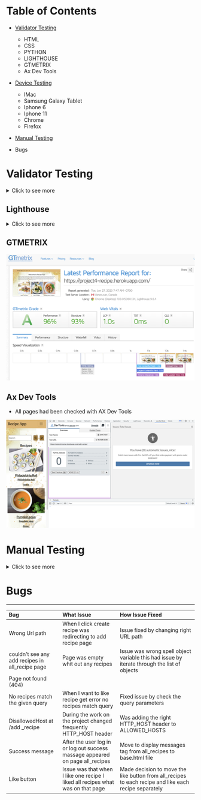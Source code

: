 # Table of Contents
 * [Validator Testing](#validator-testing)
   * HTML
   * CSS
   * PYTHON
   * LIGHTHOUSE
   * GTMETRIX 
   * Ax Dev Tools

 * [Device Testing](#)
    * IMac
    * Samsung Galaxy Tablet
    * Iphone 6
    * Iphone 11
    * Chrome
    * Firefox

* [Manual Testing](#manual-testing)
* Bugs

# Validator Testing
<details>
<summary>Click to see more</summary>

  ## HTML Validator

  * Home Page
    ![](./readmeDocumentation/screenshot/homePageValidator.png)
    * Add recipe page
    ![](./readmeDocumentation/screenshot/addRecipeValidator.png)
    * Recipe Library
    ![](./readmeDocumentation/screenshot/allRecipesPageValidator.png)
    * Each Recipe Page
    ![](./readmeDocumentation/screenshot/addRecipeValidator.png)
    * Update Recipe page
    ![](./readmeDocumentation/screenshot/updateRecipeValidator.png)
    * Log In
    ![](./readmeDocumentation/screenshot/logInValidator.png)
    * Log Out
    ![](./readmeDocumentation/screenshot/logOutValidator.png)
    * Register page
    ![](./readmeDocumentation/screenshot/registerValidator.png)

 ## CSS Validator

  * Css 
  ![](./readmeDocumentation/screenshot/cssValidator.png)

  ## Python

 Add_recipe folder 
 All available files have been checked
  * form.py
  ![](./readmeDocumentation/screenshot/formFile.png)
  * model.py
  ![](./readmeDocumentation/screenshot/modelfile.png)
  * url.py
  ![](./readmeDocumentation/screenshot/urlFile.png)

  project4 folder
   * url.py
   ![](./readmeDocumentation/screenshot/projectUrl.png)
  
  recipe folder
    * url.py
    ![](./readmeDocumentation/screenshot/recipeUrl.png)
    * view.py
    ![](./readmeDocumentation/screenshot/recipeView.png)
</details>

## Lighthouse

<details>
<summary>Click to see more</summary>

 * Home Page
     * Desktop
  ![Desktop](./readmeDocumentation/screenshot/homePageDesktop.png)
     * Mobile
  ![Mobile](./readmeDocumentation/screenshot/homePageMobile.png)
 
 * Add Recipe page
     * Desktop
   ![](./readmeDocumentation/screenshot/addRecipePageDesktop.png)
     * Mobile 
   ![](./readmeDocumentation/screenshot/addRecipePageMobile.png)

  * Recipe Library
     * Desktop 
   ![](./readmeDocumentation/screenshot/recipeLibraryDesktop.png)
     * Mobile 
   ![](./readmeDocumentation/screenshot/recipeLibraryPageMobile.png)

  * Register Page 
     * Desktop 
   ![](./readmeDocumentation/screenshot/registerPageDesktop.png)
     * Mobile 
   ![](./readmeDocumentation/screenshot/registerPageMobile.png)
  
  * Each Recipe Page
     * Desktop 
   ![](./readmeDocumentation/screenshot/eachRecipePageDesktop.png)
     * Mobile 
   ![](./readmeDocumentation/screenshot/eachRecipePageMobile.png)
  
  * Update Recipe Page
     * Desktop 
   ![](./readmeDocumentation/screenshot/updatePageDesktop.png)
     * Mobile 
   ![](./readmeDocumentation/screenshot/updatePageMobile.png)

   * Log In
     * Desktop 
   ![](./readmeDocumentation/screenshot/logInPageDesktop.png)
     * Mobile 
   ![](./readmeDocumentation/screenshot/logInPageMobile.png)

   * Log Out
     * Desktop 
   ![](./readmeDocumentation/screenshot/logOutDesktop.png)
     * Mobile 
   ![](./readmeDocumentation/screenshot/logOutMobile.png)

  </details>

   ## GTMETRIX 
   ![](./readmeDocumentation/screenshot/gtMetrixTest.png)

   ## Ax Dev Tools

   * All pages had been checked with AX Dev Tools

   ![](./readmeDocumentation/screenshot/axDevTool.png)
   # Manual Testing

<details>
<summary>Click to see more</summary>


| Feature       |           Test Performed    |             Result           |        
|:--------------|:--------------------------- |:---------------------------  |
|                        Navigation                                        |
| Logo          | Clicked on Logo to check or redirect to the home page| Pass |
| Home button   | Clicked on the Home button from different pages to check or redirect to the home page| Pass  | 
| Add recipe    | Clicked on Add recipe link brings the User to the  Add recipe page | Pass |
| Register      | When clicking on the register link, brings the User to the registration page | Pass |
| Small screens |  Checked that on smaller devices changes to the burger menu | Pass |
| Recipe Library| Clicked recipe library link to check or will open a page with all recipes | Pass | 
| Log In        | Clicked on the log-in link that will bring the User to the login page  | Pass |
| Log Out       | Clicked on the log-out link that will bring the User to log out page | Pass |
|                                                         Footer                      |
| Small screens |       Checked that all media links are visible on small devices | Pass |                                |
| Media  Links  | Clicked on each media link opens a new page   | Pass |
| Footer is on all pages      | Check all pages how the footer looks   | Pass |
|                     Add Recipe Page                     |
| Try to create a new recipe with blank fields | For this test, I want to make sure that empty fields won't let to save the recipe and return the user to empty fields.|Pass |
| View form on different sizes of devices | Check how will look add recipe form on tablets and phones, make sure all form fields are easy to see and use| Pass. |
| Save new recipe | Recipe was successfully saved with the image. and I filled out all the fields| Pass|
|                          Recipe library                                                |
| Search bar functionality | Enter different ingredients and meal types, all recipes were found from the recipe library that was searched in the search bar| Pass |
| Pagination | Test all the links should be functional by clicking on the numbers, next and previous buttons | Pass |
| View each recipe | By clicking on a recipe title link should open the recipe with full instructions and ingredients.| Pass |
| Delete recipe| By clicking on the delete button the User should be able to delete the recipe from the recipe library | Pass |
| Update recipe | By clicking on the button update recipe user will be able to make changes to the recipe and successfully save it| Pass|
| Like button | By clicking on the like button(heart) user will be able to like the recipe which he likes, heart has to be red if a user liked the recipe| Pass|
| Unlike button | Click on the heart button to unlike the recipe, and the button turns to unlike | Pass|
| Check how the page works on small devices | Check that page looks good and is able to use on tablets and phones| Pass |
| Success messages |After deleting, update and adding recipe User gets messages/feedback| Pass |
|Check authentication | User able to Sign Up, log in and log out | Pass |
| Security App | Without login, I wanted to go to the add recipe page, but I was redirected to the login page| Pass |

</details>

# Bugs 
***


| Bug      |       What  Issue   |       How   Issue     Fixed      |        
|:--------------|:--------------------------- |:---------------------------  |
| Wrong Url path| When I click create recipe was redirecting to add recipe page | Issue fixed by changing right URL path |
| couldn't see any add recipes in all_recipe page | Page was empty whit out any recipes | Issue was wrong spell object variable this had issue by iterate through the list of objects| 
| Page not found (404)
No recipes match the given query| When I want to like recipe get error no recipes match query | Fixed issue by check the query parameters|
| DisallowedHost at /add _recipe| During the work on the project changed frequently HTTP_HOST header | Was adding the right HTTP_HOST header to ALLOWED_HOSTS|
| Success message | After the user log in or log out success massage appeared on page all_recipes | Move to display messages tag from all_recipes to base.html file|
| Like button | Issue was that when I like one recipe I liked all recipes what was on that page | Made decision to move the like button from all_recipes to each recipe and like each recipe separately|

